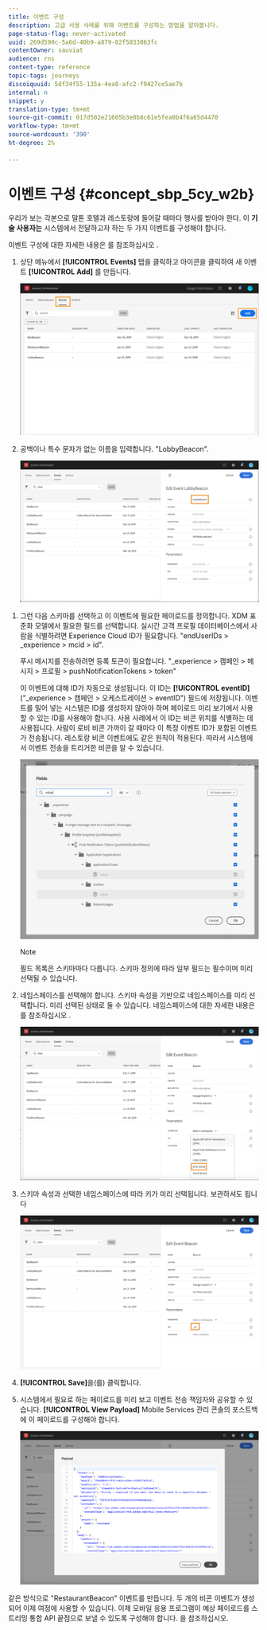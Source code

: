 ```yaml
---
title: 이벤트 구성
description: 고급 사용 사례를 위해 이벤트를 구성하는 방법을 알아봅니다.
page-status-flag: never-activated
uuid: 269d590c-5a6d-40b9-a879-02f5033863fc
contentOwner: sauviat
audience: rns
content-type: reference
topic-tags: journeys
discoiquuid: 5df34f55-135a-4ea8-afc2-f9427ce5ae7b
internal: n
snippet: y
translation-type: tm+mt
source-git-commit: 017d502e21605b3e0b8c61e5fea0b4f6a65d4470
workflow-type: tm+mt
source-wordcount: '390'
ht-degree: 2%

---
```



# 이벤트 구성 {#concept_sbp_5cy_w2b}

우리가 보는 각본으로 말톤 호텔과 레스토랑에 들어갈 때마다 행사를 받아야 한다. 이 **기술 사용자는** 시스템에서 전달하고자 하는 두 가지 이벤트를 구성해야 합니다.

이벤트 구성에 대한 자세한 내용은 를 참조하십시오 [](../event/about-events.md).

1. 상단 메뉴에서 **[!UICONTROL Events]** 탭을 클릭하고 아이콘을 클릭하여 새 이벤트 **[!UICONTROL Add]** 를 만듭니다.

   ![](../assets/journeyuc1_1.png)

1. 공백이나 특수 문자가 없는 이름을 입력합니다. &quot;LobbyBeacon&quot;.

   ![](../assets/journeyuc2_1.png)

<!--li>Select the **[!UICONTROL Mobile - Streaming Ingestion APIs]** event type. Events are sent from the customers' mobile phone through the Mobile SDK.![](../assets/journeyuc2_3.png" placement="break" width="800" id="image_is5_2sn_z2b"/></li-->

1. 그런 다음 스키마를 선택하고 이 이벤트에 필요한 페이로드를 정의합니다. XDM 표준화 모델에서 필요한 필드를 선택합니다. 실시간 고객 프로필 데이터베이스에서 사람을 식별하려면 Experience Cloud ID가 필요합니다. &quot;endUserIDs > _experience > mcid > id&quot;.

   푸시 메시지를 전송하려면 등록 토큰이 필요합니다. &quot;_experience > 캠페인 > 메시지 > 프로필 > pushNotificationTokens > token&quot;

   이 이벤트에 대해 ID가 자동으로 생성됩니다. 이 ID는 **[!UICONTROL eventID]** (&quot;_experience > 캠페인 > 오케스트레이션 > eventID&quot;) 필드에 저장됩니다. 이벤트를 밀어 넣는 시스템은 ID를 생성하지 않아야 하며 페이로드 미리 보기에서 사용할 수 있는 ID를 사용해야 합니다. 사용 사례에서 이 ID는 비콘 위치를 식별하는 데 사용됩니다. 사람이 로비 비콘 가까이 갈 때마다 이 특정 이벤트 ID가 포함된 이벤트가 전송됩니다. 레스토랑 비콘 이벤트에도 같은 원칙이 적용된다. 따라서 시스템에서 이벤트 전송을 트리거한 비콘을 알 수 있습니다.

   ![](../assets/journeyuc2_2.png)

   >[!NOTE]
   >
   >필드 목록은 스키마마다 다릅니다. 스키마 정의에 따라 일부 필드는 필수이며 미리 선택될 수 있습니다.

1. 네임스페이스를 선택해야 합니다. 스키마 속성을 기반으로 네임스페이스를 미리 선택합니다. 미리 선택된 상태로 둘 수 있습니다. 네임스페이스에 대한 자세한 내용은 를 참조하십시오 [](../event/selecting-the-namespace.md).

   ![](../assets/journeyuc2_4.png)

1. 스키마 속성과 선택한 네임스페이스에 따라 키가 미리 선택됩니다. 보관하셔도 됩니다

   ![](../assets/journeyuc2_4bis.png)

1. **[!UICONTROL Save]**&#x200B;을(를) 클릭합니다.

1. 시스템에서 필요로 하는 페이로드를 미리 보고 이벤트 전송 책임자와 공유할 수 있습니다. **[!UICONTROL View Payload]**  Mobile Services 관리 콘솔의 포스트백에 이 페이로드를 구성해야 합니다.

   ![](../assets/journeyuc2_5.png)

같은 방식으로 &quot;RestaurantBeacon&quot; 이벤트를 만듭니다. 두 개의 비콘 이벤트가 생성되어 이제 여정에 사용할 수 있습니다. 이제 모바일 응용 프로그램이 예상 페이로드를 스트리밍 통합 API 끝점으로 보낼 수 있도록 구성해야 합니다. [](../event/additional-steps-to-send-events-to-journey-orchestration.md)을 참조하십시오.
